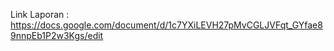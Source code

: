 Link Laporan :
https://docs.google.com/document/d/1c7YXiLEVH27pMvCGLJVFqt_GYfae89nnpEb1P2w3Kgs/edit
